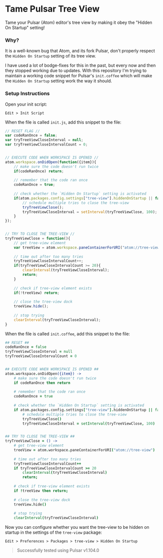 # Tame Pulsar Tree View
Tame your Pulsar (Atom) editor's tree view by making it obey the "Hidden On Startup" setting!

### Why?
It is a well-known bug that Atom, and its fork Pulsar, don't properly respect the `Hidden On Startup` setting of its tree view.

I have used a lot of bodge-fixes for this in the past, but every now and then they stopped working due to updates. With this repository I'm trying to maintain a working code snippet for Pulsar's `init.coffee` which will make the `Hidden On Startup` setting work the way it should.

### Setup Instructions
Open your init script:

`Edit > Init Script`

When the file is called `init.js`, add this snippet to the file:
```js
// RESET FLAG //
var codeRanOnce = false;
var tryTreeViewCloseInterval = null;
var tryTreeViewCloseIntervalCount = 0;


// EXECUTE CODE WHEN WORKSPACE IS OPENED //
atom.workspace.onDidOpen(function({item}){
	// make sure the code doesn't run twice
	if(codeRanOnce) return;
	
	// remember that the code ran once
	codeRanOnce = true;
	
	// check whether the `Hidden On Startup` setting is activated
	if(atom.packages.config.settings["tree-view"].hiddenOnStartup || false){
		// schedule multiple tries to close the tree-view
		tryTreeViewClose();
		tryTreeViewCloseInterval = setInterval(tryTreeViewClose, 100);
	}
});


// TRY TO CLOSE THE TREE-VIEW //
tryTreeViewClose = function(){
	// get tree-view element
	var treeView = atom.workspace.paneContainerForURI("atom://tree-view");
	
	// time out after too many tries
	tryTreeViewCloseIntervalCount++;
	if(tryTreeViewCloseIntervalCount >= 20){
		clearInterval(tryTreeViewCloseInterval);
		return;
	}
	
	// check if tree-view element exists
	if(!treeView) return;
	
	// close the tree-view dock
	treeView.hide();
	
	// stop trying
	clearInterval(tryTreeViewCloseInterval);
}
```

When the file is called `init.coffee`, add this snippet to the file:
```coffee
## RESET ##
codeRanOnce = false
tryTreeViewCloseInterval = null
tryTreeViewCloseIntervalCount = 0


## EXECUTE CODE WHEN WORKSPACE IS OPENED ##
atom.workspace.onDidOpen({item}) ->
	# make sure the code doesn't run twice
	if codeRanOnce then return
	
	# remember that the code ran once
	codeRanOnce = true
	
	# check whether the `Hidden On Startup` setting is activated
	if atom.packages.config.settings["tree-view"].hiddenOnStartup || false
		# schedule multiple tries to close the tree-view
		tryTreeViewClose()
		tryTreeViewCloseInterval = setInterval(tryTreeViewClose, 100)


## TRY TO CLOSE THE TREE-VIEW ##
tryTreeViewClose = () ->
	# get tree-view element
	treeView = atom.workspace.paneContainerForURI("atom://tree-view")
	
	# time out after too many tries
	tryTreeViewCloseIntervalCount++
	if tryTreeViewCloseIntervalCount >= 20
		clearInterval(tryTreeViewCloseInterval)
		return;
	
	# check if tree-view element exists
	if !treeView then return;
	
	# close the tree-view dock
	treeView.hide()
	
	# stop trying
	clearInterval(tryTreeViewCloseInterval)
```

Now you can configure whether you want the tree-view to be hidden on startup in the settings of the `tree-view` package:

`Edit > Preferences > Packages > tree-view > Hidden On Startup`

> Successfully tested using Pulsar v1.104.0
